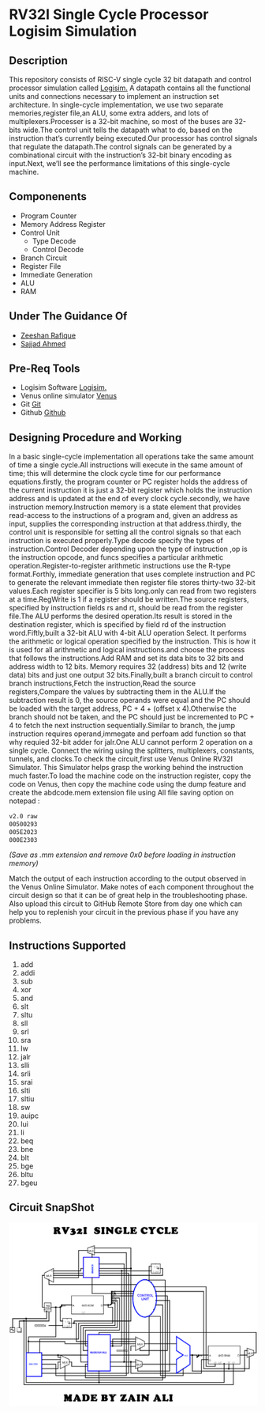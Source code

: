 # RV32I Single Cycle Processor Logisim Simulation

## **Description**
This repository consists of RISC-V single cycle 32 bit datapath and control processor simulation called [Logisim.](http://www.cburch.com/logisim/download.html) A datapath contains all the functional units and connections necessary to implement an instruction set architecture. In single-cycle implementation, we use two separate memories,register file,an ALU, some extra adders, and lots of multiplexers.Processer is a 32-bit machine, so most of the buses are 32-bits wide.The control unit tells the datapath what to do, based on the instruction that’s currently being executed.Our processor has  control signals that regulate the datapath.The control signals can be generated by a combinational circuit with the instruction’s 32-bit binary encoding as input.Next, we’ll see the performance limitations of this single-cycle machine.

## **Componenents**
- Program Counter
- Memory Address Register
- Control Unit
   - Type Decode
   - Control Decode
- Branch Circuit
- Register File
- Immediate Generation
- ALU
- RAM


## **Under The Guidance Of**
- [Zeeshan Rafique](https://github.com/zeeshanrafique23)
- [Sajjad Ahmed](https://github.com/sajjadahmed677)

## **Pre-Req Tools**
- Logisim Software [Logisim.](http://www.cburch.com/logisim/download.html)
- Venus online simulator [Venus](https://venus.cs61c.org/)
- Git [Git](https://git-scm.com/downloads)
- Github [Github](https://github.com)

## **Designing Procedure and Working**

In a basic single-cycle implementation all operations take the same amount of time a single cycle.All instructions will execute in the same amount of time; this will determine the clock cycle time for our performance equations.firstly, the program counter or PC register holds the address of the current instruction it is just a 32-bit register which holds the instruction address and is updated at the end of every clock cycle.secondly, we have instruction memory.Instruction memory is a state element that provides read-access to the instructions of a program and, given an address as input, supplies the corresponding instruction at that address.thirdly, the control unit is responsible for setting all the control signals so that each instruction is executed properly.Type decode specify the types of instruction.Control Decoder depending upon the type of instruction ,op is the instruction opcode, and funcs  specifies a particular arithmetic operation.Register-to-register arithmetic instructions use the R-type format.Forthly, immediate generation that uses complete instruction and PC to generate the relevant  immediate then register file stores thirty-two 32-bit values.Each register specifier is 5 bits long.only can read from two registers at a time.RegWrite is 1 if a register should be written.The source registers, specified by instruction fields rs and rt, should be read from the register file.The ALU performs the desired operation.Its result is stored in the destination register, which is specified by field rd of the instruction word.Fiftly,built a  32-bit ALU with 4-bit ALU operation Select. It performs the arithmetic or logical operation specified by the instruction. This is how it is used for all arithmetic and logical instructions.and choose the process that follows the instructions.Add RAM and set its data bits to 32 bits and address width to 12 bits. Memory requires 32 (address) bits and 12 (write data) bits and just one output  32 bits.Finally,built a branch circuit to control branch instructions,Fetch the instruction,Read the source registers,Compare the values by subtracting them in the ALU.If the subtraction result is 0, the source operands were equal and the PC should be loaded with the target address, PC + 4 + (offset x 4).Otherwise the branch should not be taken, and the PC should just be incremented to PC + 4 to fetch the next instruction sequentially.Similar to branch, the jump instruction requires operand,immegate and perfoam add function so that why requied 32-bit adder for jalr.One ALU cannot perform 2 operation on a single cycle. Connect the wiring using the splitters, multiplexers, constants, tunnels, and clocks.To check the circuit,first use Venus Online RV32I Simulator. This Simulator helps grasp the working behind the instruction much faster.To load the machine code on the instruction register, copy the code on Venus, then copy the machine code using the dump feature and create the abdcode.mem extension file using All file saving option on notepad :
``` 
v2.0 raw
00500293
005E2023
000E2303
``` 
_(Save as .mm extension and remove 0x0 before loading in instruction memory)_

Match the output of each instruction according to the output observed in the Venus Online Simulator. Make notes of each component throughout the circuit design so that it can be of great help in the troubleshooting phase. Also upload this circuit to GitHub Remote Store from day one which can help you to replenish your circuit in the previous phase if you have any problems.

## **Instructions Supported**

1. add
2. addi
3. sub
4. xor
5. and
6. slt
7. sltu
8. sll
9. srl
10. sra
11. lw
12. jalr
13. slli
14. srli
15. srai
16. slti
17. sltiu
18. sw
19. auipc
20. lui
21. li
22. beq
23. bne
24. blt
25. bge
26. bltu
27. bgeu



## **Circuit SnapShot**
![RV32I Logisim Snapshot](./circuit_picture/RV32I_sindle_cycle.png)

